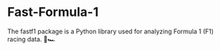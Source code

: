 # Fast-Formula-1
The fastf1 package is a Python library used for analyzing Formula 1 (F1) racing data. 🚦🏎️
